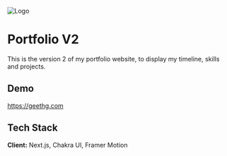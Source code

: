 
![Logo](https://geethg.com/CircleGG.png)


# Portfolio V2

This is the version 2 of my portfolio website, to display my timeline, skills and projects.






## Demo
https://geethg.com


## Tech Stack

**Client:** Next.js, Chakra UI, Framer Motion

